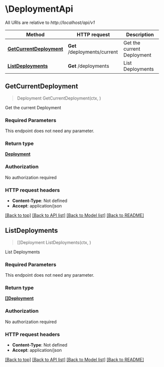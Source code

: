 # \DeploymentApi

All URIs are relative to *http://localhost/api/v1*

Method | HTTP request | Description
------------- | ------------- | -------------
[**GetCurrentDeployment**](DeploymentApi.md#GetCurrentDeployment) | **Get** /deployments/current | Get the current Deployment
[**ListDeployments**](DeploymentApi.md#ListDeployments) | **Get** /deployments | List Deployments



## GetCurrentDeployment

> Deployment GetCurrentDeployment(ctx, )

Get the current Deployment

### Required Parameters

This endpoint does not need any parameter.

### Return type

[**Deployment**](Deployment.md)

### Authorization

No authorization required

### HTTP request headers

- **Content-Type**: Not defined
- **Accept**: application/json

[[Back to top]](#) [[Back to API list]](../README.md#documentation-for-api-endpoints)
[[Back to Model list]](../README.md#documentation-for-models)
[[Back to README]](../README.md)


## ListDeployments

> []Deployment ListDeployments(ctx, )

List Deployments

### Required Parameters

This endpoint does not need any parameter.

### Return type

[**[]Deployment**](Deployment.md)

### Authorization

No authorization required

### HTTP request headers

- **Content-Type**: Not defined
- **Accept**: application/json

[[Back to top]](#) [[Back to API list]](../README.md#documentation-for-api-endpoints)
[[Back to Model list]](../README.md#documentation-for-models)
[[Back to README]](../README.md)


